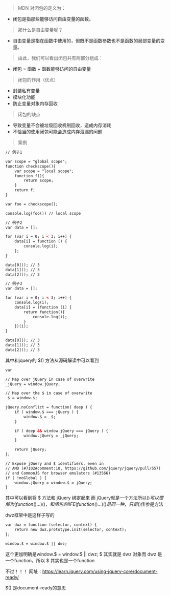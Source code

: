 > MDN 对闭包的定义为：

- 闭包是指那些能够访问自由变量的函数。

> 那什么是自由变量呢？

- 自由变量是指在函数中使用的，但既不是函数参数也不是函数的局部变量的变量。

> 由此，我们可以看出闭包共有两部分组成：

- 闭包 = 函数 + 函数能够访问的自由变量

> 闭包的作用（优点）

- 封装私有变量
- 模块化功能
- 防止变量对象内存回收

> 闭包的缺点

- 导致变量不会被垃圾回收机制回收，造成内存消耗
- 不恰当的使用闭包可能会造成内存泄漏的问题

> 案例

```html
// 例子1

var scope = "global scope";
function checkscope(){
    var scope = "local scope";
    function f(){
        return scope;
    }
    return f;
}

var foo = checkscope();

console.log(foo()) // local scope

// 例子2
var data = [];

for (var i = 0; i < 3; i++) {
    data[i] = function () {
        console.log(i);
    };
}

data[0](); // 3
data[1](); // 3
data[2](); // 3

// 例子3
var data = [];

for (var i = 0; i < 3; i++) {
    console.log(i);
    data[i] = (function (i) {
        return function(){
            console.log(i);
        }
    })(i);
}

data[0](); // 3
data[1](); // 3
data[2](); // 3
```

其中和jquery的 $() 方法从源码解读中可以看到

```html
var

// Map over jQuery in case of overwrite
_jQuery = window.jQuery,

// Map over the $ in case of overwrite
_$ = window.$;

jQuery.noConflict = function( deep ) {
	if ( window.$ === jQuery ) {
		window.$ = _$;
	}

	if ( deep && window.jQuery === jQuery ) {
		window.jQuery = _jQuery;
	}

	return jQuery;
};

// Expose jQuery and $ identifiers, even in
// AMD (#7102#comment:10, https://github.com/jquery/jquery/pull/557)
// and CommonJS for browser emulators (#13566)
if ( !noGlobal ) {
	window.jQuery = window.$ = jQuery;
}
```

其中可以看到将 $ 方法和 jQuery 绑定起来 而 jQuery就是一个方法所以$() 可以理解为 (function(){...})()，和闭包的IIFE(function(){...})()是同一种，只是$()传参是方法

dwz框架中是这样子写的

```html
var dwz = function (selector, context) {
	return new dwz.prototype.init(selector, context);
};

window.$ = window.$ || dwz;
```

这个更加明确是window.$ = window.$ || dwz; $ 其实就是 dwz 对象而 dwz 是一个function，所以 $ 其实也是一个function

不过！！！
网址：https://learn.jquery.com/using-jquery-core/document-ready/

$() 是document-ready的意思
